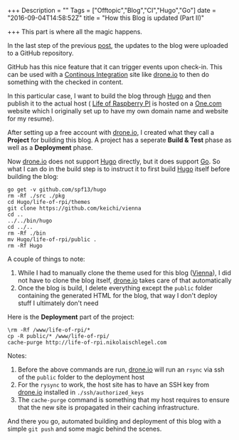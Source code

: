 +++
Description = ""
Tags = ["Offtopic","Blog","CI","Hugo","Go"]
date = "2016-09-04T14:58:52Z"
title = "How this Blog is updated (Part II)"

+++
This part is where all the magic happens.

In the last step of the previous [post](/2016/09/01/website/ "Part 1"), the updates to the 
blog were uploaded to a GitHub repository. 

GitHub has this nice feature that it can trigger events upon check-in. This can be used with a
[Continous Integration](https://en.wikipedia.org/wiki/Continuous_integration "CI") site like
[drone.io](https://drone.io/ "drone.io") to then do something with the checked in content.

In this particular case, I want to build the blog through [Hugo](https://gohugo.io "Hugo") and
then publish it to the actual host (
[Life of Raspberry PI](http://life-of-rpi.nikolaischlegel.com "Life of Raspberry PI")
is hosted on a 
[One.com](https://www.one.com/en/ "One.com") website which I originally set up to have my own
domain name and website for my resume).

After setting up a free account with [drone.io](https://drone.io/ "drone.io"), I created what 
they call a **Project** for building this blog. A project has a seperate **Build & Test** phase as
well as a **Deployment** phase.

Now [drone.io](https://drone.io/ "drone.io") does not support [Hugo](https://gohugo.io "Hugo")
directly, but it does support [Go](https://golang.org "Go"). So what I can do in the build step
is to instruct it to first build [Hugo](https://gohugo.io "Hugo") itself before building the
blog:

```
go get -v github.com/spf13/hugo
rm -Rf ./src ./pkg
cd Hugo/life-of-rpi/themes
git clone https://github.com/keichi/vienna
cd ..
../../bin/hugo
cd ../..
rm -Rf ./bin
mv Hugo/life-of-rpi/public .
rm -Rf Hugo
```
A couple of things to note:

1. While I had to manually clone the theme used for this blog
([Vienna](https://github.com/keichi/vienna "Vienna")), I did not have to clone the blog itself,
[drone.io](https://drone.io/ "drone.io") takes care of that automatically
2. Once the blog is build, I delete everything except the `public` folder containing the
generated HTML for the blog, that way I don't deploy stuff I ultimately don't need

Here is the **Deployment** part of the project:
```
\rm -Rf /www/life-of-rpi/*
cp -R public/* /www/life-of-rpi/
cache-purge http://life-of-rpi.nikolaischlegel.com
```
Notes:

1. Before the above commands are run, [drone.io](https://drone.io/ "drone.io") will run
an `rsync` via ssh of the `public` folder to the deployment host
2. For the `rysync` to work, the host site has to have an SSH key from
[drone.io](https://drone.io/ "drone.io") installed in `./ssh/authorized_keys` 
2. The `cache-purge` command is something that my host requires to ensure that the new
site is propagated in their caching infrastructure.

And there you go, automated building and deployment of this blog with a simple `git push`
and some magic behind the scenes.
